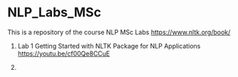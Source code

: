 # NLP_Labs_MSc
This is a repository of the course NLP MSc Labs
https://www.nltk.org/book/

1. Lab 1 Getting Started with NLTK Package for NLP Applications
   https://youtu.be/cf00Qe8CCuE

3. 
